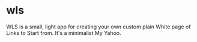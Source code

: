wls
===

WLS is a small, light app for creating your own custom plain White page of Links to Start from.
It's a minimalist My Yahoo.
